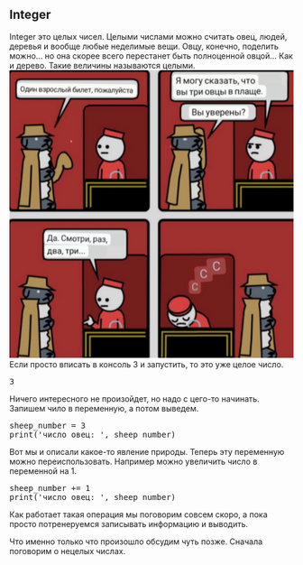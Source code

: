## Integer

Integer это целых чисел. Целыми числами можно считать овец, людей, деревья и вообще любые неделимые вещи. Овцу, конечно, поделить можно... но она скорее всего перестанет быть полноценной овцой... Как и дерево. Такие величины называются целыми.
![TargetDown](./assets/2.png)
Если просто вписать в консоль 3 и запустить, то это уже целое число.

<pre class="file" data-filename="step1.py" data-target="replace">
3
</pre>

Ничего интересного не произойдет, но надо с цего-то начинать. Запишем чило в переменную, а потом выведем.

<pre class="file" data-filename="step1.py" data-target="replace">
sheep_number = 3
print('число овец: ', sheep_number)
</pre>

Вот мы и описали какое-то явление природы. Теперь эту переменную можно переиспользовать. Например можно увеличить число в переменной на 1.

<pre class="file" data-filename="step1.py" data-target="replace">
sheep_number += 1
print('число овец: ', sheep_number)
</pre>

Как работает такая операция мы поговорим совсем скоро, а пока просто потренеруемся записывать информацию и выводить.

Что именно только что произошло обсудим чуть позже. Сначала поговорим о нецелых числах.